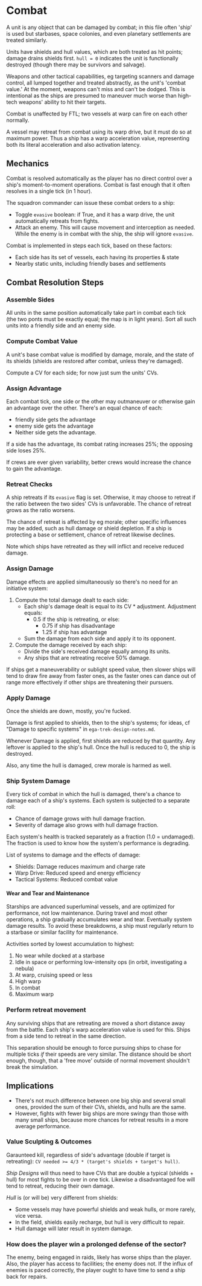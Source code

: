 Combat
======
A unit is any object that can be damaged by combat; in this file often 'ship'
is used but starbases, space colonies, and even planetary settlements are
treated similarly.

Units have shields and hull values, which are both treated as hit points;
damage drains shields first. `hull = 0` indicates the unit is functionally
destroyed (though there may be survivors and salvage).

Weapons and other tactical capabilities, eg targeting scanners and damage
control, all lumped together and treated abstractly, as the unit's 'combat
value.' At the moment, weapons can't miss and can't be dodged. This is
intentional as the ships are presumed to maneuver much worse than high-tech
weapons' ability to hit their targets.

Combat is unaffected by FTL; two vessels at warp can fire on each other
normally.

A vessel may retreat from combat using its warp drive, but it must do
so at maximum power. Thus a ship has a warp acceleration value, representing
both its literal acceleration and also activation latency.

Mechanics
---------
Combat is resolved automatically as the player has no direct control over a
ship's moment-to-moment operations.  Combat is fast enough that it often
resolves in a single tick (in 1 hour).

The squadron commander can issue these combat orders to a ship:
* Toggle `evasive` boolean: if True, and it has a warp drive, the unit
  automatically retreats from fights.
* Attack an enemy. This will cause movement and interception as needed.
  While the enemy is in combat with the ship, the ship will ignore `evasive`.

Combat is implemented in steps each tick, based on these factors:

* Each side has its set of vessels, each having its properties & state
* Nearby static units, including friendly bases and settlements

Combat Resolution Steps
-----------------------
### Assemble Sides

All units in the same position automatically take part in combat each tick (the
two ponts must be exactly equal; the map is in light years). Sort all such
units into a friendly side and an enemy side.


### Compute Combat Value

A unit's base combat value is modified by damage, morale, and the state of its
shields (shields are restored after combat, unless they're damaged).

Compute a CV for each side; for now just sum the units' CVs.

### Assign Advantage

Each combat tick, one side or the other may outmaneuver or otherwise
gain an advantage over the other. There's an equal chance of each:

* friendly side gets the advantage
* enemy side gets the advantage
* Neither side gets the advantage.

If a side has the advantage, its combat rating increases 25%; the opposing side
loses 25%.

If crews are ever given variability, better crews would increase the chance to
gain the advantage.

### Retreat Checks

A ship retreats if its `evasive` flag is set. Otherwise, it may choose to
retreat if the ratio between the two sides' CVs is unfavorable. The chance of
retreat grows as the ratio worsens.

The chance of retreat is affected by eg morale; other specific influences may be
added, such as hull damage or shield depletion. If a ship is protecting a base or
settlement, chance of retreat likewise declines.

Note which ships have retreated as they will inflict and receive reduced damage.

### Assign Damage

Damage effects are applied simultaneously so there's no need for an initiative
system:

1. Compute the total damage dealt to each side:
    * Each ship's damage dealt is equal to its CV * adjustment. Adjustment
      equals:
        * 0.5 if the ship is retreating, or else:
            * 0.75 if ship has disadvantage
            * 1.25 if ship has advantage
    * Sum the damage from each side and apply it to its opponent.
1. Compute the damage received by each ship:
    * Divide the side's received damage equally among its units.
    * Any ships that are retreating receive 50% damage.

If ships get a maneuverability or sublight speed value, then slower ships will
tend to draw fire away from faster ones, as the faster ones can dance out of
range more effectively if other ships are threatening their pursuers.

### Apply Damage

Once the shields are down, mostly, you're fucked.

Damage is first applied to shields, then to the ship's systems; for ideas, cf
"Damage to specific systems" in `ega-trek-design-notes.md`.

Whenever Damage is applied, first shields are reduced by that quantity. Any
leftover is applied to the ship's hull. Once the hull is reduced to 0, the ship
is destroyed.

Also, any time the hull is damaged, crew morale is harmed as well.

### Ship System Damage
Every tick of combat in which the hull is damaged, there's a chance to damage
each of a ship's systems. Each system is subjected to a separate roll:
* Chance of damage grows with hull damage fraction.
* Severity of damage also grows with hull damage fraction.

Each system's health is tracked separately as a fraction (1.0 = undamaged).
The fraction is used to know how the system's performance is degrading.

List of systems to damage and the effects of damage:
* Shields: Damage reduces maximum and charge rate
* Warp Drive: Reduced speed and energy efficiency
* Tactical Systems: Reduced combat value

#### Wear and Tear and Maintenance

Starships are advanced superluminal vessels, and are optimized for performance,
not low maintenance.  During travel and most other operations, a ship gradually
accumulates wear and tear. Eventually system damage results.  To avoid these
breakdowns, a ship must regularly return to a starbase or similar facility for
maintenance.

Activities sorted by lowest accumulation to highest:
1. No wear while docked at a starbase
2. Idle in space or performing low-intensity ops (in orbit, investigating a nebula)
3. At warp, cruising speed or less
4. High warp
5. In combat
6. Maximum warp

### Perform retreat movement

Any surviving ships that are retreating are moved a short distance away from
the battle. Each ship's warp acceleration value is used for this.  Ships from a
side tend to retreat in the same direction.

This separation should be enough to force pursuing ships to chase for multiple
ticks _if_ their speeds are very similar. The distance should be short enough,
though, that a 'free move' outside of normal movement shouldn't break the
simulation.

Implications
------------
* There's not much difference between one big ship and several small ones,
    provided the sum of their CVs, shields, and hulls are the same.
* However, fights with fewer big ships are more swingy than those with
    many small ships, because more chances for retreat results in a more
    average performance.

### Value Sculpting & Outcomes
Garaunteed kill, regardless of side's advantage (double if target is retreating):
`CV needed >= 4/3 * (target's shields + target's hull)`.

*Ship Designs* will thus need to have CVs that are double a typical (shields +
hull) for most fights to be over in one tick. Likewise a disadvantaged foe will
tend to retreat, reducing their own damage.

*Hull* is (or will be) very different from shields:
* Some vessels may have powerful shields and weak hulls, or more rarely, vice versa.
* In the field, shields easily recharge, but hull is very difficult to repair.
* Hull damage will later result in system damage.

### How does the player win a prolonged defense of the sector?

The enemy, being engaged in raids, likely has worse ships than the
player. Also, the player has access to facilities; the enemy does not.
If the influx of enemies is paced correctly, the player ought to have
time to send a ship back for repairs.

